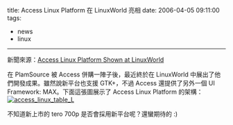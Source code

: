 title: Access Linux Platform 在 LinuxWorld 亮相
date: 2006-04-05 09:11:00
tags: 
- news
- linux
---

新聞來源：[Access Linux Platform Shown at LinuxWorld](http://www.palminfocenter.com/news/8514/access-linux-platform-shown-at-linuxworld/)

在 PlamSource 被 Access 併購一陣子後，最近終於在 LinuxWorld 中展出了他們開發成果。雖然說新平台也支援 GTK+，不過 Access 還提供了另外一個 UI Framework: MAX。下面這張圖展示了 Access Linux Platform 的架構：
[![access_linux_table_L](http://static.flickr.com/42/123485749_7cab034241_o.gif)](http://www.flickr.com/photos/yurenju/123485749/ "Photo Sharing")

不知道新上市的 tero 700p 是否會採用新平台呢？還蠻期待的 :)